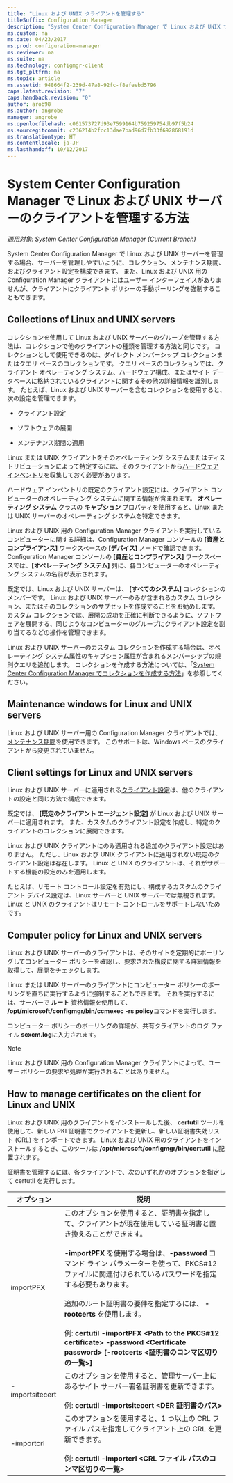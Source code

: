```yaml
---
title: "Linux および UNIX クライアントを管理する"
titleSuffix: Configuration Manager
description: "System Center Configuration Manager で Linux および UNIX サーバーのクライアントを管理します。"
ms.custom: na
ms.date: 04/23/2017
ms.prod: configuration-manager
ms.reviewer: na
ms.suite: na
ms.technology: configmgr-client
ms.tgt_pltfrm: na
ms.topic: article
ms.assetid: 948664f2-239d-47a8-92fc-f8efeebd5796
caps.latest.revision: "7"
caps.handback.revision: "0"
author: arob98
ms.author: angrobe
manager: angrobe
ms.openlocfilehash: c061573727d93e7599164b759259754db97f5b24
ms.sourcegitcommit: c236214b2fcc13dae7bad96d7fb33f692868191d
ms.translationtype: HT
ms.contentlocale: ja-JP
ms.lasthandoff: 10/12/2017
---
```

# <a name="how-to-manage-clients-for-linux-and-unix-servers-in-system-center-configuration-manager"></a>System Center Configuration Manager で Linux および UNIX サーバーのクライアントを管理する方法

*適用対象: System Center Configuration Manager (Current Branch)*

System Center Configuration Manager で Linux および UNIX サーバーを管理する場合、サーバーを管理しやすいように、コレクション、メンテナンス期間、およびクライアント設定を構成できます。 また、Linux および UNIX 用の Configuration Manager クライアントにはユーザー インターフェイスがありませんが、クライアントにクライアント ポリシーの手動ポーリングを強制することもできます。

##  <a name="BKMK_CollectionsforLnU"></a> Collections of Linux and UNIX servers  
 コレクションを使用して Linux および UNIX サーバーのグループを管理する方法は、コレクションで他のクライアントの種類を管理する方法と同じです。 コレクションとして使用できるのは、ダイレクト メンバーシップ コレクションまたはクエリ ベースのコレクションです。 クエリ ベースのコレクションでは、クライアント オペレーティング システム、ハードウェア構成、またはサイト データベースに格納されているクライアントに関するその他の詳細情報を識別します。 たとえば、Linux および UNIX サーバーを含むコレクションを使用すると、次の設定を管理できます。  

-   クライアント設定  

-   ソフトウェアの展開  

-   メンテナンス期間の適用  

 Linux または UNIX クライアントをそのオペレーティング システムまたはディストリビューションによって特定するには、そのクライアントから[ハードウェア インベントリ](../../../core/clients/manage/inventory/hardware-inventory-for-linux-and-unix.md)を収集しておく必要があります。  

 ハードウェア インベントリの既定のクライアント設定には、クライアント コンピューターのオペレーティング システムに関する情報が含まれます。 **オペレーティング システム** クラスの **キャプション** プロパティを使用すると、Linux または UNIX サーバーのオペレーティング システムを特定できます。  

 Linux および UNIX 用の Configuration Manager クライアントを実行しているコンピューターに関する詳細は、Configuration Manager コンソールの **[資産とコンプライアンス]** ワークスペースの **[デバイス]** ノードで確認できます。 Configuration Manager コンソールの **[資産とコンプライアンス]** ワークスペースでは、**[オペレーティング システム]** 列に、各コンピューターのオペレーティング システムの名前が表示されます。  

 既定では、Linux および UNIX サーバーは、 **[すべてのシステム]** コレクションのメンバーです。 Linux および UNIX サーバーのみが含まれるカスタム コレクション、またはそのコレクションのサブセットを作成することをお勧めします。 カスタム コレクションでは、展開の成功を正確に判断できるように、ソフトウェアを展開する、同じようなコンピューターのグループにクライアント設定を割り当てるなどの操作を管理できます。   

 Linux および UNIX サーバーのカスタム コレクションを作成する場合は、オペレーティング システム属性のキャプション属性が含まれるメンバーシップの規則クエリを追加します。 コレクションを作成する方法については、「[System Center Configuration Manager でコレクションを作成する方法](../../../core/clients/manage/collections/create-collections.md)」を参照してください。  

##  <a name="BKMK_MaintenanceWindowsforLnU"></a> Maintenance windows for Linux and UNIX servers  
 Linux および UNIX サーバー用の Configuration Manager クライアントでは、[メンテナンス期間](../../../core/clients/manage/collections/use-maintenance-windows.md)を使用できます。 このサポートは、Windows ベースのクライアントから変更されていません。  

##  <a name="BKMK_ClientSettingsforLnU"></a> Client settings for Linux and UNIX servers  
 Linux および UNIX サーバーに適用される[クライアント設定](../../../core/clients/deploy/configure-client-settings.md)は、他のクライアントの設定と同じ方法で構成できます。  

 既定では、 **[既定のクライアント エージェント設定]** が Linux および UNIX サーバーに適用されます。 また、カスタムのクライアント設定を作成し、特定のクライアントのコレクションに展開できます。  

 Linux および UNIX クライアントにのみ適用される追加のクライアント設定はありません。 ただし、Linux および UNIX クライアントに適用されない既定のクライアント設定は存在します。 Linux と UNIX のクライアントは、それがサポートする機能の設定のみを適用します。  

 たとえば、リモート コントロール設定を有効にし、構成するカスタムのクライアント デバイス設定は、Linux サーバーと UNIX サーバーでは無視されます。Linux と UNIX のクライアントはリモート コントロールをサポートしないためです。  

##  <a name="BKMK_PolicyforLnU"></a> Computer policy for Linux and UNIX servers  
 Linux および UNIX サーバーのクライアントは、そのサイトを定期的にポーリングしてコンピューター ポリシーを確認し、要求された構成に関する詳細情報を取得して、展開をチェックします。  

 Linux または UNIX サーバーのクライアントにコンピューター ポリシーのポーリングを直ちに実行するように強制することもできます。 それを実行するには、サーバーで **ルート** 資格情報を使用して、 **/opt/microsoft/configmgr/bin/ccmexec -rs policy**コマンドを実行します。  

 コンピューター ポリシーのポーリングの詳細が、共有クライアントのログ ファイル **scxcm.log**に入力されます。  

> [!NOTE]  
>  Linux および UNIX 用の Configuration Manager クライアントによって、ユーザー ポリシーの要求や処理が実行されることはありません。  

##  <a name="BKMK_ManageLinuxCerts"></a> How to manage certificates on the client for Linux and UNIX  
 Linux および UNIX 用のクライアントをインストールした後、 **certutil** ツールを使用して、新しい PKI 証明書でクライアントを更新し、新しい証明書失効リスト (CRL) をインポートできます。 Linux および UNIX 用のクライアントをインストールするとき、このツールは **/opt/microsoft/configmgr/bin/certutil** に配置されます。 

 証明書を管理するには、各クライアントで、次のいずれかのオプションを指定して certutil を実行します。  

|オプション|説明|  
|------------|----------------------|  
|importPFX|このオプションを使用すると、証明書を指定して、クライアントが現在使用している証明書と置き換えることができます。<br /><br /> **-importPFX** を使用する場合は、**-password** コマンド ライン パラメーターを使って、PKCS#12 ファイルに関連付けられているパスワードを指定する必要もあります。<br /><br /> 追加のルート証明書の要件を指定するには、 **-rootcerts** を使用します。<br /><br /> 例: **certutil -importPFX &lt;Path to the PKCS#12 certificate> -password &lt;Certificate password\> [-rootcerts &lt;証明書のコンマ区切りの一覧>]**|  
|-importsitecert|このオプションを使用すると、管理サーバー上にあるサイト サーバー署名証明書を更新できます。<br /><br /> 例: **certutil -importsitecert &lt;DER 証明書のパス\>**|  
|-importcrl|このオプションを使用すると、1 つ以上の CRL ファイル パスを指定してクライアント上の CRL を更新できます。<br /><br /> 例: **certutil -importcrl &lt;CRL ファイル パスのコンマ区切りの一覧\>**|  
